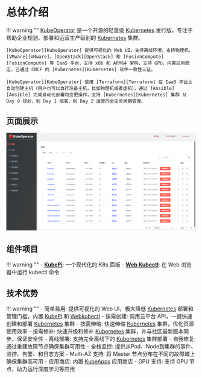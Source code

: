 
# 总体介绍

!!! warning ""
    [KubeOperator][KubeOperator] 是一个开源的轻量级 [Kubernetes][Kubernetes] 发行版，专注于帮助企业规划、部署和运营生产级别的 [Kubernetes][Kubernetes] 集群。

    [KubeOperator][KubeOperator] 提供可视化的 Web UI，支持离线环境，支持物理机、[VMware][VMware]、[OpenStack][OpenStack] 和 [FusionCompute][FusionCompute] 等 IaaS 平台，支持 x86 和 ARM64 架构，支持 GPU，内置应用商店，已通过 CNCF 的 [Kubernetes][Kubernetes] 软件一致性认证。  

    [KubeOperator][KubeOperator] 使用 [Terraform][Terraform] 在 IaaS 平台上自动创建主机（用户也可以自行准备主机，比如物理机或者虚机），通过 [Ansible][Ansible] 完成自动化部署和变更操作，支持 [Kubernetes][Kubernetes] 集群 从 Day 0 规划，到 Day 1 部署，到 Day 2 运营的全生命周期管理。  

## 页面展示

![!界面展示](./img/dashboard.png)

## 组件项目

!!! warning ""
    - **[KubePi](https://github.com/KubeOperator/KubePi)**: 一个现代化的 K8s 面板
    - **[Web Kubectl](https://github.com/KubeOperator/webkubectl)**: 在 Web 浏览器中运行 kubectl 命令

## 技术优势

!!! warning ""
    -  简单易用: 提供可视化的 Web UI，极大降低 [Kubernetes][Kubernetes] 部署和管理门槛，内置 [KubePi](https://github.com/KubeOperator/KubePi) 和  [Webkubectl](https://github.com/KubeOperator/webkubectl)
    -  按需创建: 调用云平台 API，一键快速创建和部署 [Kubernetes][Kubernetes] 集群
    -  按需伸缩: 快速伸缩 [Kubernetes][Kubernetes] 集群，优化资源使用效率
    -  按需修补: 快速升级和修补 [Kubernetes][Kubernetes] 集群，并与社区最新版本同步，保证安全性
    -  离线部署: 支持完全离线下的 [Kubernetes][Kubernetes] 集群部署
    -  自我修复: 通过重建故障节点确保集群可用性
    -  全栈监控: 提供从Pod、Node到集群的事件、监控、告警、和日志方案
    -  Multi-AZ 支持: 将 Master 节点分布在不同的故障域上确保集群高可用
    -  应用商店: 内置 [KubeApps](https://github.com/kubeapps/kubeapps) 应用商店
    -  GPU 支持: 支持 GPU 节点，助力运行深度学习等应用

[KubeOperator]:https://kubeoperator.io
[Kubernetes]:https://kubernetes.io
[VMware]:https://www.vmware.com
[OpenStack]:https://www.openstack.org
[FusionCompute]:https://support.huawei.com/enterprise/zh/cloud-computing/fusioncompute-pid-8576912
[Terraform]:https://www.terraform.io
[Ansible]:https://www.ansible.com
